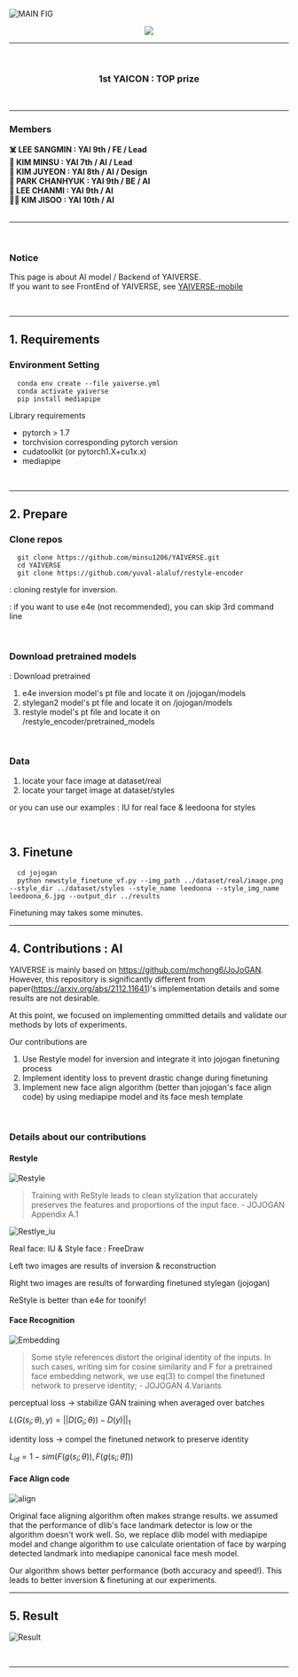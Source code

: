 ![MAIN FIG](figures/main.jpg)
<p align="center"><img src="figures/result.gif"></p>

---

</br>
<h3 align="center"> 1st YAICON : TOP prize </h3>
</br>

---

### Members ###
<b>
☠️ LEE SANGMIN  :  YAI 9th / FE / Lead </br>
🌈 KIM MINSU  :  YAI 7th / AI / Lead </br>
🐋 KIM JUYEON  :  YAI 8th / AI / Design </br>
🦄 PARK CHANHYUK  :  YAI 9th / BE / AI </br>
🎄 LEE CHANMI  :  YAI 9th / AI </br>
🎅🏼 KIM JISOO  :  YAI 10th / AI </br>
</b>
</br>

---
</br>

### Notice ###
This page is about AI model / Backend of YAIVERSE. </br>
If you want to see FrontEnd of YAIVERSE, see [YAIVERSE-mobile](https://github.com/san9min/YAIVERSE-mobile)

</br>

---

## 1. Requirements ##

### Environment Setting ###
```
  conda env create --file yaiverse.yml
  conda activate yaiverse
  pip install mediapipe
```

Library requirements
- pytorch > 1.7
- torchvision corresponding pytorch version
- cudatoolkit (or pytorch1.X+cu1x.x)
- mediapipe

</br>

---

## 2. Prepare ##

### Clone repos ###
```
  git clone https://github.com/minsu1206/YAIVERSE.git
  cd YAIVERSE
  git clone https://github.com/yuval-alaluf/restyle-encoder
```
: cloning restyle for inversion.

: if you want to use e4e (not recommended), you can skip 3rd command line

</br>

### Download pretrained models ###
: Download pretrained
1. e4e inversion model's pt file and locate it on /jojogan/models
2. stylegan2 model's pt file and locate it on /jojogan/models
3. restyle model's pt file and locate it on /restyle_encoder/pretrained_models

</br>

### Data ###
1. locate your face image at dataset/real
2. locate your target image at dataset/styles

or you can use our examples : IU for real face & leedoona for styles

</br>

## 3. Finetune ##
```
  cd jojogan
  python newstyle_finetune_vf.py --img_path ../dataset/real/image.png --style_dir ../dataset/styles --style_name leedoona --style_img_name leedoona_6.jpg --output_dir ../results
```

Finetuning may takes some minutes. </br>

---

## 4. Contributions : AI ##

YAIVERSE is mainly based on https://github.com/mchong6/JoJoGAN. However, this repository is significantly different from paper(https://arxiv.org/abs/2112.11641)'s implementation details and some results are not desirable.

At this point, we focused on implementing ommitted details and validate our methods by lots of experiments.

Our contributions are
1. Use Restyle model for inversion and integrate it into jojogan finetuning process
2. Implement identity loss to prevent drastic change during finetuning
3. Implement new face align algorithm (better than jojogan's face align code) by using mediapipe model and its face mesh template
</br>


### Details about our contributions ###

#### Restyle ####
![Restyle](figures/restyle.jpg)

> Training with ReStyle leads to clean stylization that accurately preserves the features and proportions of the input face. - JOJOGAN Appendix A.1

![Restlye_iu](figures/restyle_iu.jpg)

Real face: IU & Style face : FreeDraw

Left two images are results of inversion & reconstruction

Right two images are results of forwarding finetuned stylegan (jojogan)

ReStyle is better than e4e for toonify!

#### Face Recognition ####
![Embedding](figures/face_embedding.jpg)

> Some style references distort the original identity of the inputs. In such cases, writing sim for cosine similarity and F for a pretrained face embedding network, we use eq(3) to compel the finetuned network to preserve identity; - JOJOGAN 4.Variants

perceptual loss → stabilize GAN training when averaged over batches

${L}(G(s_i;\theta), y)=||D(G_i;\theta))-D(y)||_1$

identity loss → compel the finetuned network to preserve identity

${L}_{id} = 1-sim(F(g(s_i;\theta)), F(g(s_i;\hat{\theta})))$

#### Face Align code ####

![align](figures/face_align.jpg)

Original face aligning algorithm often makes strange results. we assumed that the performance of dlib's face landmark detector is low or the algorithm doesn't work well. So, we replace dlib model with mediapipe model and change algorithm to use calculate orientation of face by warping detected landmark into mediapipe canonical face mesh model.

Our algorithm shows better performance (both accuracy and speed!). This leads to better inversion & finetuning at our experiments. </br>


---

## 5. Result ##

![Result](figures/results_all.jpg)

</br>

---


